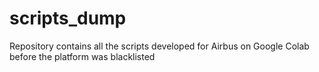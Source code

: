 # scripts_dump

Repository contains all the scripts developed for Airbus on Google Colab before the platform was blacklisted
